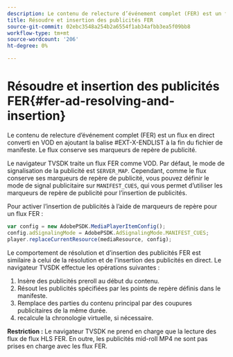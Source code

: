 ```yaml
---
description: Le contenu de relecture d’événement complet (FER) est un flux en direct converti en VOD en ajoutant la balise
title: Résoudre et insertion des publicités FER
source-git-commit: 02ebc3548a254b2a6554f1ab34afbb3ea5f09bb8
workflow-type: tm+mt
source-wordcount: '206'
ht-degree: 0%

---
```


# Résoudre et insertion des publicités FER{#fer-ad-resolving-and-insertion}

Le contenu de relecture d’événement complet (FER) est un flux en direct converti en VOD en ajoutant la balise #EXT-X-ENDLIST à la fin du fichier de manifeste. Le flux conserve ses marqueurs de repère de publicité.

Le navigateur TVSDK traite un flux FER comme VOD. Par défaut, le mode de signalisation de la publicité est `SERVER_MAP`. Cependant, comme le flux conserve ses marqueurs de repère de publicité, vous pouvez définir le mode de signal publicitaire sur `MANIFEST_CUES`, qui vous permet d’utiliser les marqueurs de repère de publicité pour l’insertion de publicités.

Pour activer l’insertion de publicités à l’aide de marqueurs de repère pour un flux FER :

```js
var config = new AdobePSDK.MediaPlayerItemConfig(); 
config.adSignalingMode = AdobePSDK.AdSignalingMode.MANIFEST_CUES; 
player.replaceCurrentResource(mediaResource, config);
```

Le comportement de résolution et d’insertion des publicités FER est similaire à celui de la résolution et de l’insertion des publicités en direct. Le navigateur TVSDK effectue les opérations suivantes :

1. Insère des publicités preroll au début du contenu.
1. Résout les publicités spécifiées par les points de repère définis dans le manifeste.
1. Remplace des parties du contenu principal par des coupures publicitaires de la même durée.
1. recalcule la chronologie virtuelle, si nécessaire.

**Restriction :** Le navigateur TVSDK ne prend en charge que la lecture des flux de flux HLS FER. En outre, les publicités mid-roll MP4 ne sont pas prises en charge avec les flux FER.
